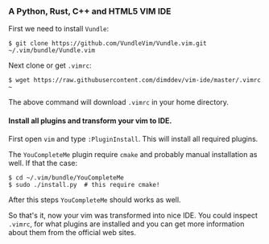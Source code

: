### A Python, Rust, C++ and HTML5 VIM IDE

First we need to install `Vundle`:

    $ git clone https://github.com/VundleVim/Vundle.vim.git ~/.vim/bundle/Vundle.vim

Next clone or get `.vimrc`:

    $ wget https://raw.githubusercontent.com/dimddev/vim-ide/master/.vimrc ~

The above command will download `.vimrc` in your home directory.

#### Install all plugins and transform your vim to IDE.

First open `vim` and type `:PluginInstall`. This will install all required plugins.

The `YouCompleteMe` plugin require `cmake` and probably manual installation as well.
If that the case:

    $ cd ~/.vim/bundle/YouCompleteMe
    $ sudo ./install.py  # this require cmake!

After this steps `YouCompleteMe` should works as well.

So that's it, now your vim was transformed into nice IDE. You could inspect `.vimrc`,
for what plugins are installed and you can get more information about them from the
official web sites.
